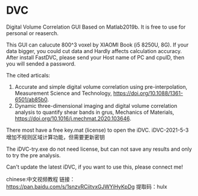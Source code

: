 # DVC
Digital Volume Correlation GUI Based on Matlab2019b.
It is free to use for personal or reaserch.

This GUI can calucute 800^3 voxel by XIAOMI Book (i5 8250U, 8G). If your data bigger, you could cut data and Hardly affects calculation accuracy.
After install FastDVC, please send your Host name of PC and cpuID, then you will sended a password.

The cited articals:
1. Accurate and simple digital volume correlation using pre-interpolation, Measurement Science and Technology, https://doi.org/10.1088/1361-6501/ab85b0.
2. Dynamic three-dimensional imaging and digital volume correlation analysis to quantify shear bands in grus, Mechanics of Materials, https://doi.org/10.1016/j.mechmat.2020.103646.

There most have a free key.mat (license) to open the iDVC.
iDVC-2021-5-3增加不规则区域计算功能，但需要更新密钥

The iDVC-try.exe do not need license, but can not save any results and only to try the pre analysis.

Can't update the latest iDVC, if you want to use this, please connect me!

chinese:中文视频教程
链接：https://pan.baidu.com/s/1snzvRCiitvxGJWYiHyKpDg 
提取码：hulx 
